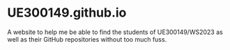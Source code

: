 # UE300149.github.io

A website to help me be able to find the students of UE300149/WS2023 as well as their GitHub
repositories without too much fuss.